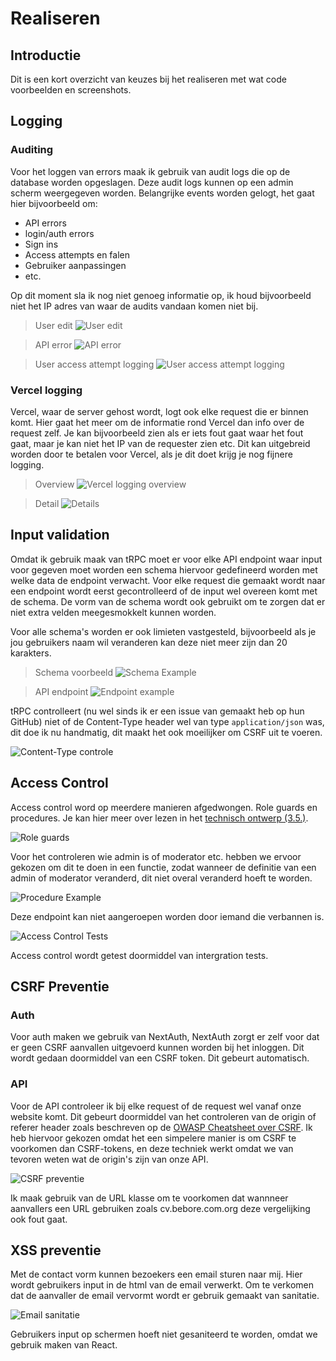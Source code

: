 # Realiseren
## Introductie
Dit is een kort overzicht van keuzes bij het realiseren met wat code voorbeelden en screenshots.

## Logging
### Auditing
Voor het loggen van errors maak ik gebruik van audit logs die op de database worden opgeslagen. Deze audit logs kunnen op een admin scherm weergegeven worden. Belangrijke events worden gelogt, het gaat hier bijvoorbeeld om:
- API errors
- login/auth errors 
- Sign ins
- Access attempts en falen
- Gebruiker aanpassingen
- etc.

Op dit moment sla ik nog niet genoeg informatie op, ik houd bijvoorbeeld niet het IP adres van waar de audits vandaan komen niet bij.

> User edit
![User edit](images/userEdit.png)

> API error
![API error](images/apiError.png)

> User access attempt logging
![User access attempt logging](images/codeAudit.png)

### Vercel logging
Vercel, waar de server gehost wordt, logt ook elke request die er binnen komt. Hier gaat het meer om de informatie rond Vercel dan info over de request zelf. Je kan bijvoorbeeld zien als er iets fout gaat waar het fout gaat, maar je kan niet het IP van de requester zien etc. Dit kan uitgebreid worden door te betalen voor Vercel, als je dit doet krijg je nog fijnere logging. 

> Overview
![Vercel logging overview](images/vercelLoggingOverview.png)

> Detail
![Details](images/vercelLoggingDetails.png)

## Input validation
Omdat ik gebruik maak van tRPC moet er voor elke API endpoint waar input voor gegeven moet worden een schema hiervoor gedefineerd worden met welke data de endpoint verwacht. Voor elke request die gemaakt wordt naar een endpoint wordt eerst gecontrolleerd of de input wel overeen komt met de schema. De vorm van de schema wordt ook gebruikt om te zorgen dat er niet extra velden meegesmokkelt kunnen worden.

Voor alle schema's worden er ook limieten vastgesteld, bijvoorbeeld als je jou gebruikers naam wil veranderen kan deze niet meer zijn dan 20 karakters.

> Schema voorbeeld
![Schema Example](images/schemaExample.png)

> API endpoint
![Endpoint example](images/endpointExample.png)

tRPC controlleert (nu wel sinds ik er een issue van gemaakt heb op hun GitHub) niet of de Content-Type header wel van type `application/json` was, dit doe ik nu handmatig, dit maakt het ook moeilijker om CSRF uit te voeren.

![Content-Type controle](images/conentType.png)

## Access Control

Access control word op meerdere manieren afgedwongen. Role guards en procedures. Je kan hier meer over lezen in het [technisch ontwerp (3.5.)](/docs/technischOntwerp.md).

![Role guards](images/roleGuards.png)

Voor het controleren wie admin is of moderator etc. hebben we ervoor gekozen om dit te doen in een functie, zodat wanneer de definitie van een admin of moderator veranderd, dit niet overal veranderd hoeft te worden.

![Procedure Example](images/procedureExample.png)

Deze endpoint kan niet aangeroepen worden door iemand die verbannen is.

![Access Control Tests](images/accessControlTests.png)

Access control wordt getest doormiddel van intergration tests.

## CSRF Preventie

### Auth

Voor auth maken we gebruik van NextAuth, NextAuth zorgt er zelf voor dat er geen CSRF aanvallen uitgevoerd kunnen worden bij het inloggen. Dit wordt gedaan doormiddel van een CSRF token. Dit gebeurt automatisch.

### API

Voor de API controleer ik bij elke request of de request wel vanaf onze website komt. Dit gebeurt doormiddel van het controleren van de origin of referer header zoals beschreven op de [OWASP Cheatsheet over CSRF](https://cheatsheetseries.owasp.org/cheatsheets/Cross-Site_Request_Forgery_Prevention_Cheat_Sheet.html#using-standard-headers-to-verify-origin). Ik heb hiervoor gekozen omdat het een simpelere manier is om CSRF te voorkomen dan CSRF-tokens, en deze techniek werkt omdat we van tevoren weten wat de origin's zijn van onze API.

![CSRF preventie](images/csrfPrevention.png)

Ik maak gebruik van de URL klasse om te voorkomen dat wannneer aanvallers een URL gebruiken zoals cv.bebore.com.org deze vergelijking ook fout gaat.

## XSS preventie

Met de contact vorm kunnen bezoekers een email sturen naar mij. Hier wordt gebruikers input in de html van de email verwerkt. Om te verkomen dat de aanvaller de email vervormt wordt er gebruik gemaakt van sanitatie.

![Email sanitatie](images/emailSanitation.png)

Gebruikers input op schermen hoeft niet gesaniteerd te worden, omdat we gebruik maken van React.
